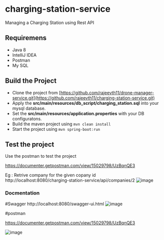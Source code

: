 # charging-station-service
Managing a Charging Station using Rest API

## Requiremens
- Java 8
- IntelliJ IDEA 
- Postman
- My SQL

## Build the Project
- Clone the project from [https://github.com/rajeevth11/drone-manager-service.git](https://github.com/rajeevth11/charging-station-service.git)
- Apply the **src/main/resources/db_script/charging_station.sql** into your mysql database.
- Set the **src/main/resources/application.properties** with your DB configuratons.
- Build the maven project using `mvn clean install`
- Start the project using  `mvn spring-boot:run`




## Test the project
Use the postman to test the project

https://documenter.getpostman.com/view/15029798/UzBqnQE3

Eg : Retrive company for the given copany id
http://localhost:8080/charging-station-service/api/companies/2
![image](https://user-images.githubusercontent.com/106370202/175300176-4c10e416-0961-4a97-8e1e-b17dbd46d6d6.png)



### Docmentation
#Swagger
http://localhost:8080/swagger-ui.html
![image](https://user-images.githubusercontent.com/106370202/175293944-437ad5b5-78db-4eae-b90d-f4a91e6bc053.png)

#postman 

https://documenter.getpostman.com/view/15029798/UzBqnQE3

![image](https://user-images.githubusercontent.com/106370202/175306304-6dc82e01-cfe2-4d69-8f96-d57fbead0160.png)


